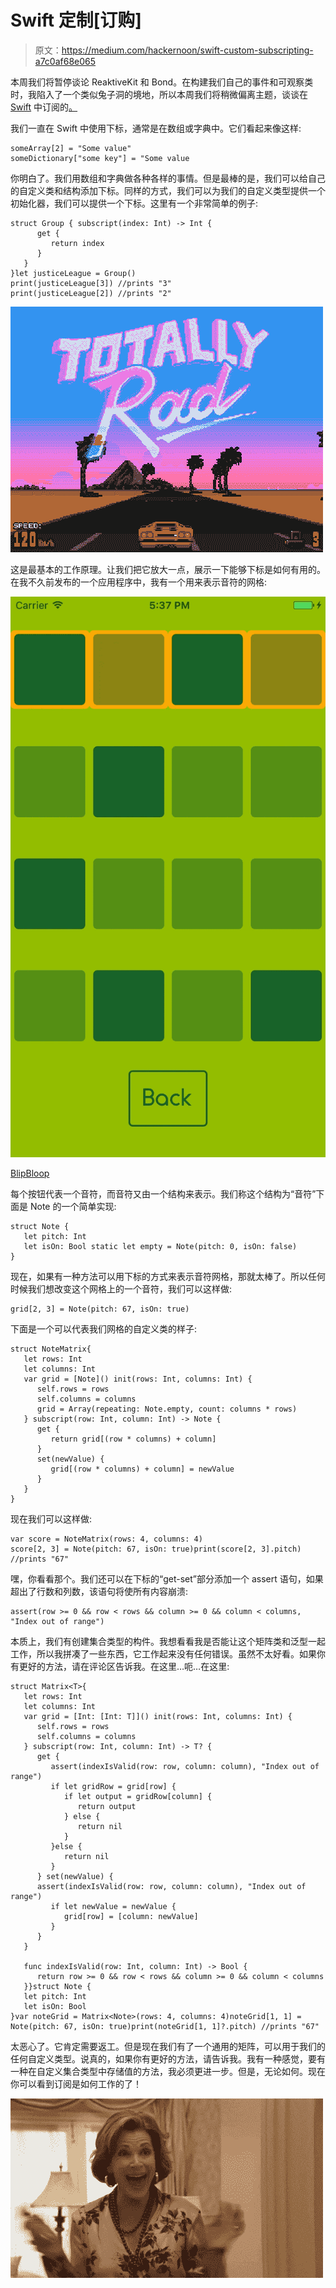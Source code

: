 # Swift 定制[订购]

> 原文：<https://medium.com/hackernoon/swift-custom-subscripting-a7c0af68e065>

本周我们将暂停谈论 ReaktiveKit 和 Bond。在构建我们自己的事件和可观察类时，我陷入了一个类似兔子洞的境地，所以本周我们将稍微偏离主题，谈谈在 [Swift](https://hackernoon.com/tagged/swift) 中订阅的[。](https://hackernoon.com/tagged/subscripting)

我们一直在 Swift 中使用下标，通常是在数组或字典中。它们看起来像这样:

```
someArray[2] = "Some value"
someDictionary["some key"] = "Some value
```

你明白了。我们用数组和字典做各种各样的事情。但是最棒的是，我们可以给自己的自定义类和结构添加下标。同样的方式，我们可以为我们的自定义类型提供一个初始化器，我们可以提供一个下标。这里有一个非常简单的例子:

```
struct Group { subscript(index: Int) -> Int {
      get {
         return index
      }
   }
}let justiceLeague = Group()
print(justiceLeague[3]) //prints "3"
print(justiceLeague[2]) //prints "2"
```

![](img/b7bb6da4d893ab210a9235bb8b45c69d.png)

这是最基本的工作原理。让我们把它放大一点，展示一下能够下标是如何有用的。在我不久前发布的一个应用程序中，我有一个用来表示音符的网格:

![](img/048147c5399d7333402d64651fa9c97b.png)

[BlipBloop](https://itunes.apple.com/us/app/blipbloop/id1237810871?mt=8)

每个按钮代表一个音符，而音符又由一个结构来表示。我们称这个结构为“音符”下面是 Note 的一个简单实现:

```
struct Note {
   let pitch: Int
   let isOn: Bool static let empty = Note(pitch: 0, isOn: false)
}
```

现在，如果有一种方法可以用下标的方式来表示音符网格，那就太棒了。所以任何时候我们想改变这个网格上的一个音符，我们可以这样做:

```
grid[2, 3] = Note(pitch: 67, isOn: true)
```

下面是一个可以代表我们网格的自定义类的样子:

```
struct NoteMatrix{
   let rows: Int
   let columns: Int
   var grid = [Note]() init(rows: Int, columns: Int) {
      self.rows = rows
      self.columns = columns
      grid = Array(repeating: Note.empty, count: columns * rows)
   } subscript(row: Int, column: Int) -> Note {
      get {
         return grid[(row * columns) + column]
      }
      set(newValue) {
         grid[(row * columns) + column] = newValue
      }
   }
}
```

现在我们可以这样做:

```
var score = NoteMatrix(rows: 4, columns: 4)
score[2, 3] = Note(pitch: 67, isOn: true)print(score[2, 3].pitch) //prints "67"
```

嘿，你看看那个。我们还可以在下标的“get-set”部分添加一个 assert 语句，如果超出了行数和列数，该语句将使所有内容崩溃:

```
assert(row >= 0 && row < rows && column >= 0 && column < columns, "Index out of range")
```

本质上，我们有创建集合类型的构件。我想看看我是否能让这个矩阵类和泛型一起工作，所以我拼凑了一些东西，它工作起来没有任何错误。虽然不太好看。如果你有更好的方法，请在评论区告诉我。在这里…呃…在这里:

```
struct Matrix<T>{
   let rows: Int
   let columns: Int
   var grid = [Int: [Int: T]]() init(rows: Int, columns: Int) {
      self.rows = rows
      self.columns = columns
   } subscript(row: Int, column: Int) -> T? {
      get {
         assert(indexIsValid(row: row, column: column), "Index out of range")
         if let gridRow = grid[row] {
            if let output = gridRow[column] {
               return output
            } else {
               return nil
            }
         }else {
            return nil
         }
      } set(newValue) {
      assert(indexIsValid(row: row, column: column), "Index out of range")
         if let newValue = newValue {
            grid[row] = [column: newValue]
         }
      }
   }

   func indexIsValid(row: Int, column: Int) -> Bool {
      return row >= 0 && row < rows && column >= 0 && column < columns
   }}struct Note {
   let pitch: Int
   let isOn: Bool
}var noteGrid = Matrix<Note>(rows: 4, columns: 4)noteGrid[1, 1] = Note(pitch: 67, isOn: true)print(noteGrid[1, 1]?.pitch) //prints "67"
```

太恶心了。它肯定需要返工。但是现在我们有了一个通用的矩阵，可以用于我们的任何自定义类型。说真的，如果你有更好的方法，请告诉我。我有一种感觉，要有一种在自定义集合类型中存储值的方法，我必须更进一步。但是，无论如何。现在你可以看到订阅是如何工作的了！

![](img/f0372ed445d70bfe90670a71765bf06c.png)